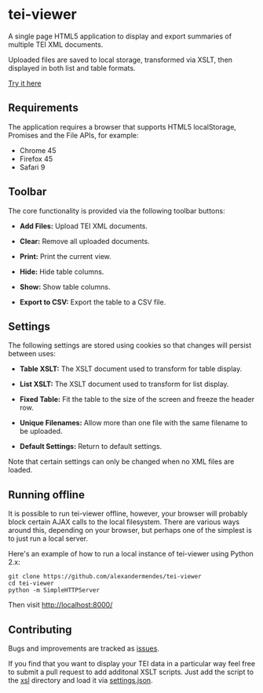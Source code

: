 # tei-viewer

A single page HTML5 application to display and export summaries of multiple
TEI XML documents.

Uploaded files are saved to local storage, transformed via XSLT, then displayed
in both list and table formats.

[Try it here](http://alexandermendes.github.io/tei-viewer/)


## Requirements

The application requires a browser that supports HTML5 localStorage, Promises
and the File APIs, for example:

- Chrome 45
- Firefox 45
- Safari 9


## Toolbar

The core functionality is provided via the following toolbar buttons:

- **Add Files:** Upload TEI XML documents.

- **Clear:** Remove all uploaded documents.

- **Print:** Print the current view.

- **Hide:** Hide table columns.

- **Show:** Show table columns.

- **Export to CSV:** Export the table to a CSV file.


## Settings

The following settings are stored using cookies so that changes will persist
between uses:

- **Table XSLT:** The XSLT document used to transform for table display.

- **List XSLT:** The XSLT document used to transform for list display.

- **Fixed Table:** Fit the table to the size of the screen and freeze the header
row.

- **Unique Filenames:** Allow more than one file with the same filename to be
uploaded.

- **Default Settings:** Return to default settings.

Note that certain settings can only be changed when no XML files are loaded.


## Running offline

It is possible to run tei-viewer offline, however, your browser will probably
block certain AJAX calls to the local filesystem. There are various ways around
this, depending on your browser, but perhaps one of the simplest is to just run
a local server.

Here's an example of how to run a local instance of tei-viewer using Python 2.x:

```
git clone https://github.com/alexandermendes/tei-viewer
cd tei-viewer
python -m SimpleHTTPServer
```

Then visit [http://localhost:8000/](http://localhost:8000/)


## Contributing

Bugs and improvements are tracked as [issues](https://github.com/alexandermendes/tei-viewer/issues).

If you find that you want to display your TEI data in a particular way feel free to submit
a pull request to add additonal XSLT scripts. Just add the script to the
[xsl](https://github.com/alexandermendes/tei-viewer/tree/master/assets/xsl) directory
and load it via [settings.json](settings.json).